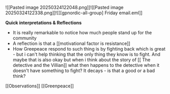 ![[Pasted image 20250324122048.png]]![[Pasted image 20250324122338.png]]![[[gpnordic-all-group] Friday email.eml]]


**Quick interpretations & Reflections**
- It is really remarkable to notice how much people stand up for the community
- A reflection is that a [[motivational factor is resistance]] 
- How Greepeace respond to such thing is by fighting back which is great - but i can't help thinking that the only thing they know is to fight. And maybe that is also okay but when i think about the story of [[ The detective and the Villian]] what then happens to the detective when it doesn't have something to fight? It decays - is that a good or a bad think?


[[Observations]]
[[Greenpeace]]
